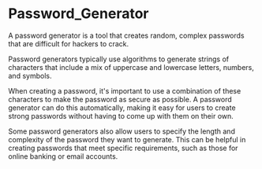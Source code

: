 # Password_Generator
A password generator is a tool that creates random, complex passwords that are difficult for hackers to crack.

Password generators typically use algorithms to generate strings of characters that include a mix of uppercase and lowercase letters, numbers, and symbols.

When creating a password, it's important to use a combination of these characters to make the password as secure as possible. A password generator can do this automatically, making it easy for users to create strong passwords without having to come up with them on their own.

Some password generators also allow users to specify the length and complexity of the password they want to generate. This can be helpful in creating passwords that meet specific requirements, such as those for online banking or email accounts.
